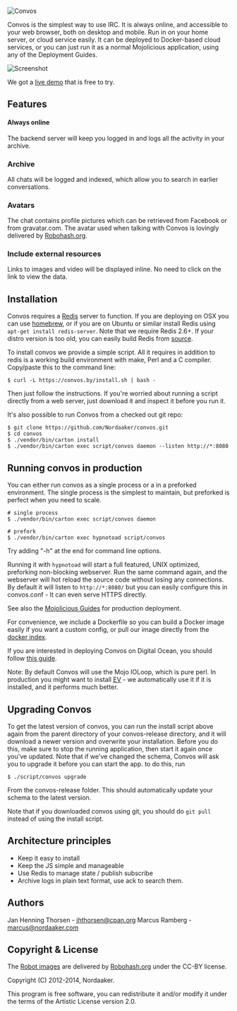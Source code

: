 ![Convos](http://convos.by/images/logo.png)

Convos is the simplest way to use IRC. It is always online, and accessible to
your web browser, both on desktop and mobile. Run in on your home server, or
cloud service easily. It can be deployed to Docker-based cloud services, or
you can just run it as a normal Mojolicious application, using any of the
Deployment Guides.

![Screenshot](http://convos.by/images/screenshot.png)

We got a [live demo](http://demo.convos.by) that is free to try.

## Features

#### Always online

The backend server will keep you logged in and logs all the activity in your
archive.

### Archive

All chats will be logged and indexed, which allow you to search in earlier
conversations.

### Avatars

The chat contains profile pictures which can be retrieved from Facebook or
from gravatar.com.  The avatar used when talking with Convos is lovingly
delivered by [Robohash.org](http://robohash.org/convos.by).

### Include external resources

Links to images and video will be displayed inline. No need to click on the
link to view the data.

## Installation

Convos requires a [Redis](http://redis.io/) server to function. If you are
deploying on OSX you can use [homebrew](http://brew.sh/), or if you are on
Ubuntu or similar install Redis using `apt-get install redis-server`. Note
that we require Redis 2.6+. If your distro version is too old, you can easily
build Redis from [source](http://redis.io/download).

To install convos we provide a simple script. All it requires in addition to
redis is a working build environment with make, Perl and a C compiler.
Copy/paste this to the command line:

    $ curl -L https://convos.by/install.sh | bash -

Then just follow the instructions. If you're worried about running a script
directly from a web server, just download it and inspect it before you run it.

It's also possible to run Convos from a checked out git repo:

    $ git clone https://github.com/Nordaaker/convos.git
    $ cd convos
    $ ./vendor/bin/carton install
    $ ./vendor/bin/carton exec script/convos daemon --listen http://*:8080

## Running convos in production

You can either run convos as a single process or a in a preforked environment.
The single process is the simplest to maintain, but preforked is perfect when
you need to scale.

    # single process
    $ ./vendor/bin/carton exec script/convos daemon

    # prefork
    $ ./vendor/bin/carton exec hypnotoad script/convos

Try adding "-h" at the end for command line options.

Running it with `hypnotoad` will start a full featured, UNIX optimized, preforking
non-blocking webserver. Run the same command again, and the webserver will hot
reload the source code without losing any connections. By default it will
listen to `http://*:8080/` but you can easily configure this in convos.conf - It
can even serve HTTPS directly.

See also the
[Mojolicious Guides](http://mojolicio.us/perldoc/Mojolicious/Guides/Cookbook#DEPLOYMENT)
for production deployment.

For convenience, we include a Dockerfile so you can build a Docker image
easily if you want a custom config, or  pull our image directly from the
[docker index](https://index.docker.io/u/nordaaker/convos/).

If you are interested in deploying Convos on Digital Ocean, you should follow
[this guide](http://thorsen.pm/perl/2014/03/02/convos-on-digitalocean.html).

Note: By default Convos will use the Mojo IOLoop, which is pure perl. In
production you might want to install [EV](https://metacpan.org/release/EV) -
we automatically use it if it is installed, and it performs much better.

## Upgrading Convos

To get the latest version of convos, you can run the install script above
again from the parent directory of your convos-release directory, and it will
download a newer version and overwrite your installation. Before you do this,
make sure to stop the running application, then start it again once you've
updated. Note that if we've changed the schema, Convos will ask you to upgrade
it before you can start the app. to do this, run

    $ ./script/convos upgrade

From the convos-release folder. This should automatically update your schema
to the latest version.

Note that if you downloaded convos using git, you should do `git pull` instead
of using the install script.

## Architecture principles

* Keep it easy to install
* Keep the JS simple and manageable
* Use Redis to manage state / publish subscribe
* Archive logs in plain text format, use ack to search them.

## Authors

Jan Henning Thorsen - jhthorsen@cpan.org
Marcus Ramberg - marcus@nordaaker.com

## Copyright & License

The [Robot images](https://raw.githubusercontent.com/Nordaaker/convos/master/public/image/avatar-convos.png)
are delivered by
[Robohash.org](http://robohash.org/convos.by) under the CC-BY license.

Copyright (C) 2012-2014, Nordaaker.

This program is free software, you can redistribute it and/or modify it under
the terms of the Artistic License version 2.0.
